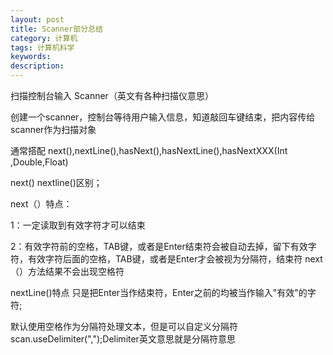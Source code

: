 ```yaml
---
layout: post
title: Scanner部分总结
category: 计算机
tags: 计算机科学
keywords: 
description: 
---
```


扫描控制台输入 Scanner（英文有各种扫描仪意思）

创建一个scanner，控制台等待用户输入信息，知道敲回车键结束，把内容传给scanner作为扫描对象

通常搭配 next(),nextLine(),hasNext(),hasNextLine(),hasNextXXX(Int ,Double,Float)

next() nextline()区别；

next（）特点：

1：一定读取到有效字符才可以结束 

2：有效字符前的空格，TAB键，或者是Enter结束符会被自动去掉，留下有效字符，有效字符后面的空格，TAB键，或者是Enter才会被视为分隔符，结束符
next（）方法结果不会出现空格符

nextLine()特点
只是把Enter当作结束符，Enter之前的均被当作输入"有效"的字符;

默认使用空格作为分隔符处理文本，但是可以自定义分隔符 scan.useDelimiter(",");Delimiter英文意思就是分隔符意思


